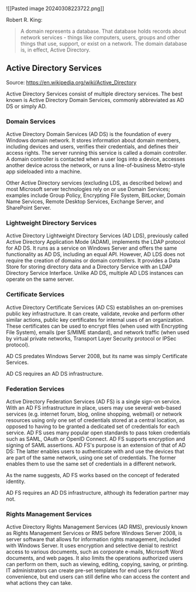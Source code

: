 ![[Pasted image 20240308223722.png]]

Robert R. King:
>A domain represents a database. That database holds records about network services - things like computers, users, groups and other things that use, support, or exist on a network. The domain database is, in effect, Active Directory.

## Active Directory Services

Source: https://en.wikipedia.org/wiki/Active_Directory

Active Directory Services consist of multiple directory services. The best known is Active Directory Domain Services, commonly abbreviated as AD DS or simply AD.
### Domain Services
Active Directory Domain Services (AD DS) is the foundation of every Windows domain network. It stores information about domain members, including devices and users, verifies their credentials, and defines their access rights. The server running this service is called a domain controller. A domain controller is contacted when a user logs into a device, accesses another device across the network, or runs a line-of-business Metro-style app sideloaded into a machine.

Other Active Directory services (excluding LDS, as described below) and most Microsoft server technologies rely on or use Domain Services; examples include Group Policy, Encrypting File System, BitLocker, Domain Name Services, Remote Desktop Services, Exchange Server, and SharePoint Server.

### Lightweight Directory Services

Active Directory Lightweight Directory Services (AD LDS), previously called Active Directory Application Mode (ADAM), implements the LDAP protocol for AD DS. It runs as a service on Windows Server and offers the same functionality as AD DS, including an equal API. However, AD LDS does not require the creation of domains or domain controllers. It provides a Data Store for storing directory data and a Directory Service with an LDAP Directory Service Interface. Unlike AD DS, multiple AD LDS instances can operate on the same server.

### Certificate Services

Active Directory Certificate Services (AD CS) establishes an on-premises public key infrastructure. It can create, validate, revoke and perform other similar actions, public key certificates for internal uses of an organization. These certificates can be used to encrypt files (when used with Encrypting File System), emails (per S/MIME standard), and network traffic (when used by virtual private networks, Transport Layer Security protocol or IPSec protocol).

AD CS predates Windows Server 2008, but its name was simply Certificate Services.

AD CS requires an AD DS infrastructure.

### Federation Services

Active Directory Federation Services (AD FS) is a single sign-on service. With an AD FS infrastructure in place, users may use several web-based services (e.g. internet forum, blog, online shopping, webmail) or network resources using only one set of credentials stored at a central location, as opposed to having to be granted a dedicated set of credentials for each service. AD FS uses many popular open standards to pass token credentials such as SAML, OAuth or OpenID Connect. AD FS supports encryption and signing of SAML assertions. AD FS's purpose is an extension of that of AD DS: The latter enables users to authenticate with and use the devices that are part of the same network, using one set of credentials. The former enables them to use the same set of credentials in a different network.

As the name suggests, AD FS works based on the concept of federated identity.

AD FS requires an AD DS infrastructure, although its federation partner may not.

### Rights Management Services

Active Directory Rights Management Services (AD RMS), previously known as Rights Management Services or RMS before Windows Server 2008, is server software that allows for information rights management, included with Windows Server. It uses encryption and selective denial to restrict access to various documents, such as corporate e-mails, Microsoft Word documents, and web pages. It also limits the operations authorized users can perform on them, such as viewing, editing, copying, saving, or printing. IT administrators can create pre-set templates for end users for convenience, but end users can still define who can access the content and what actions they can take.